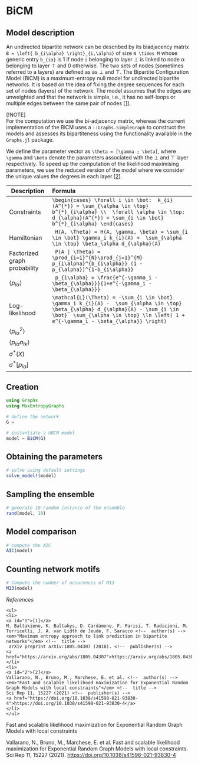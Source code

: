 # BiCM
## Model description
An undirected bipartite network can be described by its biadjacency matrix ``B = \left{ b_{i\alpha} \right}_{i,\alpha}`` of size ``N \times M`` whose generic entry ``b_{iα}`` is 1 if node ``i`` belonging to layer ⊥ is linked to node α belonging to layer ⊤ and 0 otherwise.
The two sets of nodes (sometimes referred to a layers) are defined as as ⊥ and ⊤. 
The Bipartite Configuration Model (BiCM) is a maximum-entropy null model for undirected bipartite networks. 
It is based on the idea of fixing the degree sequences for each set of nodes (layers) of the network. 
The model assumes that the edges are unweighted and that the network is simple, i.e., it has no self-loops or multiple edges between the same pair of nodes [[1](#1)]. 


[!NOTE]  
For the computation we use the bi-adjacency matrix, whereas the current implementation of the BiCM uses a `::Graphs.SimpleGraph` to construct the models and assesses its bipartiteness using the functionality available in the `Graphs.jl` package.

We define the parameter vector as ``\theta = [\gamma ; \beta]``, where ``\gamma`` and ``\beta`` denote the parameters associated with the ⊥ and ⊤ layer respectively. To speed up the computation of the likelihood maximising parameters, 
we use the reduced version of the model where we consider the unique values the degrees in each layer [[2](#2)].

| Description                   | Formula |
| --------------------------    | :-------------------------------------------------------------------------------- |
| Constraints                   | `` \begin{cases} \forall i \in \bot:  k_{i}(A^{*}) = \sum_{\alpha \in \top} b^{*}_{i\alpha} \\  \forall \alpha \in \top:  d_{\alpha}(A^{*}) = \sum_{i \in \bot} b^{*}_{i\alpha} \end{cases} ``|
| Hamiltonian                   | `` H(A, \Theta) = H(A, \gamma, \beta) = \sum_{i \in \bot} \gamma_i k_{i}(A) +  \sum_{\alpha \in \top} \beta_\alpha d_{\alpha}(A)`` |
| Factorized graph probability  | `` P(A \| \Theta) = \prod_{i=1}^{N}\prod_{j=1}^{M} p_{i\alpha}^{b_{i\alpha}} (1 - p_{\alpha})^{1-b_{i\alpha}}``  |
| $\langle p_{i\alpha} \rangle$ | `` p_{i\alpha} = \frac{e^{-\gamma_i - \beta_{\alpha}}}{1+e^{-\gamma_i - \beta_{\alpha}}}`` |
| Log-likelihood                | `` \mathcal{L}(\Theta) = -\sum_{i \in \bot} \gamma_i k_{i}(A) -  \sum_{\alpha \in \top} \beta_{\alpha} d_{\alpha}(A) - \sum_{i \in \bot}  \sum_{\alpha \in \top} \ln \left( 1 + e^{-\gamma_i - \beta_{\alpha}} \right) ``|
| $\langle p_{i\alpha}^{2} \rangle$  | `` `` |
| $\langle p_{i\alpha}a_{t\kappa} \rangle$| `` `` |
| $\sigma^{*}(X)$               | `` `` |
| $\sigma^{*}[p_{i\alpha}]$          | `` ``   |



## Creation
```julia
using Graphs
using MaxEntropyGraphs

# define the network
G =

# instantiate a UBCM model
model = BiCM(G)
```

## Obtaining the parameters
```julia
# solve using default settings
solve_model!(model)
```

## Sampling the ensemble
```julia
# generate 10 random instance of the ensemble
rand(model, 10)
```

## Model comparison
```julia
# compute the AIC  
AIC(model)
```

## Counting network motifs

```julia
# Compute the number of occurences of M13
M13(model)
```


_References_

```@raw html
<ul>
<li>
<a id="1">[1]</a> 
M. Baltakiene, K. Baltakys, D. Cardamone, F. Parisi, T. Radicioni, M. Torricelli, J. A. van Lidth de Jeude, F. Saracco <!--  author(s) --> 
<em>"Maximum entropy approach to link prediction in bipartite networks"</em> <!--  title --> 
 arXiv preprint arXiv:1805.04307 (2018). <!--  publisher(s) --> 
<a href="https://arxiv.org/abs/1805.04307">https://arxiv.org/abs/1805.04307</a>
</li>
<li>
<a id="2">[2]</a> 
Vallarano, N., Bruno, M., Marchese, E. et al. <!--  author(s) --> 
<em>"Fast and scalable likelihood maximization for Exponential Random Graph Models with local constraints"</em> <!--  title --> 
Sci Rep 11, 15227 (2021) <!--  publisher(s) --> 
<a href="https://doi.org/10.1038/s41598-021-93830-4">https://doi.org/10.1038/s41598-021-93830-4</a>
</li>
</ul>
```

Fast and scalable likelihood maximization for Exponential Random Graph Models with local constraints

Vallarano, N., Bruno, M., Marchese, E. et al. Fast and scalable likelihood maximization for Exponential Random Graph Models with local constraints. Sci Rep 11, 15227 (2021). https://doi.org/10.1038/s41598-021-93830-4

